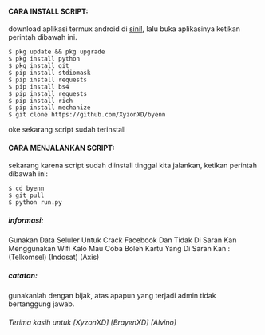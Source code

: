 #### CARA INSTALL SCRIPT:
 download aplikasi termux android di [sini!](https://f-droid.org/repo/com.termux_117.apk), lalu buka aplikasinya ketikan perintah dibawah ini.
 ```
$ pkg update && pkg upgrade
$ pkg install python
$ pkg install git
$ pip install stdiomask
$ pip install requests
$ pip install bs4
$ pip install requests
$ pip install rich
$ pip install mechanize
$ git clone https://github.com/XyzonXD/byenn

 ```
 oke sekarang script sudah terinstall
#### CARA MENJALANKAN SCRIPT:
 sekarang karena script sudah diinstall tinggal kita jalankan, ketikan perintah dibawah ini:
 ```
$ cd byenn
$ git pull
$ python run.py
```

##### informasi:
 Gunakan Data Seluler Untuk Crack Facebook Dan
 Tidak Di Saran Kan Menggunakan Wifi Kalo Mau Coba Boleh
 Kartu Yang Di Saran Kan : (Telkomsel) (Indosat) (Axis)

##### catatan:
 gunakanlah dengan bijak, atas apapun yang terjadi admin tidak bertanggung jawab.

###### Terima kasih untuk [XyzonXD] [BrayenXD] [Alvino]
